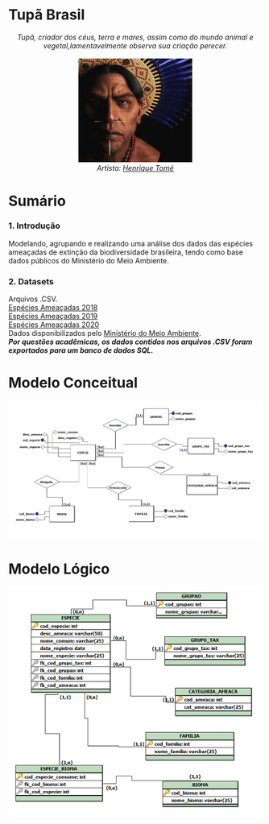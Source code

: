 # Tupã Brasil

<div align="center">
  <i> Tupã, criador dos céus, terra e mares, assim como do mundo animal e vegetal,lamentavelmente observa sua criação perecer. </i>
	<br><br>
	<img src="https://github.com/GodKelvin/Tupa_Brasil/blob/main/Imagens/tupa_henrique_tome.jpg" width=45%>
	<br>
  <i>Artista: <a href="https://www.artstation.com/henriquetome">Henrique Tomé</a></i>
</div>

# Sumário
### 1. Introdução
Modelando, agrupando e realizando uma análise dos dados das espécies ameaçadas de extinção da biodiversidade brasileira, tendo como base dados públicos do Ministério do Meio Ambiente.<br>

### 2. Datasets
Arquivos .CSV.<br>
[Espécies Ameaçadas 2018](https://github.com/GodKelvin/Tupa_Brasil/blob/main/Arquivos/fauna_flora_ameacada_2018.csv)<br>
[Espécies Ameaçadas 2019](https://github.com/GodKelvin/Tupa_Brasil/blob/main/Arquivos/fauna_flora_ameacada_2019.csv)<br>
[Espécies Ameaçadas 2020](https://github.com/GodKelvin/Tupa_Brasil/blob/main/Arquivos/fauna_flora_ameacada_2020.csv)<br>
Dados disponibilizados pelo [Ministério do Meio Ambiente](https://dados.gov.br/dataset/especies-ameacadas).<br>
**_Por questões acadêmicas, os dados contidos nos arquivos .CSV foram exportados para um banco de dados SQL._**

# Modelo Conceitual
![Alt text](https://github.com/GodKelvin/Tupa_Brasil/blob/main/Imagens/modelo_conceitual.png)

# Modelo Lógico
![Alt text](https://github.com/GodKelvin/Tupa_Brasil/blob/main/Imagens/modelo_logico.png)
